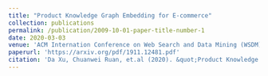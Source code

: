 ```yaml
---
title: "Product Knowledge Graph Embedding for E-commerce"
collection: publications
permalink: /publication/2009-10-01-paper-title-number-1
date: 2020-03-03
venue: 'ACM Internation Conference on Web Search and Data Mining (WSDM)'
paperurl: 'https://arxiv.org/pdf/1911.12481.pdf'
citation: 'Da Xu, Chuanwei Ruan, et.al (2020). &quot;Product Knowledge Graph Embedding for E-commerce.&quot; <i> ACM Internation Conference on Web Search and Data Mining (WSDM)</i>.'
---
```


